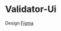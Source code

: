 # Validator-Ui

Design [Figma](https://www.figma.com/file/SS81SUL5ZnytusulXYwuUG/Pe-Viitor?type=design&node-id=69%3A2523&mode=design&t=EzU5rcQ747IH1o1L-1)